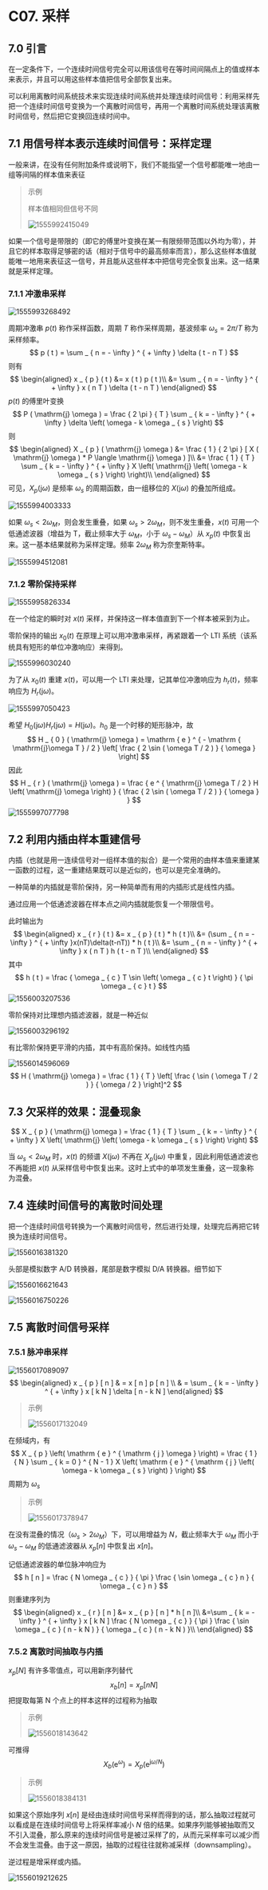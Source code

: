# C07. 采样

## 7.0 引言

在一定条件下，一个连续时间信号完全可以用该信号在等时间间隔点上的值或样本来表示，并且可以用这些样本值把信号全部恢复出来。

可以利用离散时间系统技术来实现连续时间系统并处理连续时间信号：利用采样先把一个连续时间信号变换为一个离散时间信号，再用一个离散时间系统处理该离散时间信号，然后把它变换回连续时间中。

## 7.1 用信号样本表示连续时间信号：采样定理

一般来讲，在没有任何附加条件或说明下，我们不能指望一个信号都能唯一地由一组等间隔的样本值来表征

> 示例
>
> 样本值相同但信号不同
>
> ![1555992415049](assets/1555992415049.png)

如果一个信号是带限的（即它的傅里叶变换在某一有限频带范围以外均为零），并且它的样本取得足够密的话（相对于信号中的最高频率而言），那么这些样本值就能唯一地用来表征这一信号，并且能从这些样本中把信号完全恢复出来。这一结果就是采样定理。

### 7.1.1 冲激串采样

![1555993268492](assets/1555993268492.png)

周期冲激串 $p(t)$ 称作采样函数，周期 $T$ 称作采样周期，基波频率 $\omega_s=2\pi/T$ 称为采样频率。
$$
p ( t ) = \sum _ { n = - \infty } ^ { + \infty } \delta ( t - n T )
$$
则有
$$
\begin{aligned}
x _ { p } ( t )
&= x ( t ) p ( t )\\
&= \sum _ { n = - \infty } ^ { + \infty } x ( n T ) \delta ( t - n T )
\end{aligned}
$$
$p(t)$ 的傅里叶变换
$$
P ( \mathrm{j} \omega ) = \frac { 2 \pi } { T } \sum _ { k = - \infty } ^ { + \infty } \delta \left( \omega - k \omega _ { s } \right)
$$
则
$$
\begin{aligned}
X _ { p } ( \mathrm{j} \omega ) &= \frac { 1 } { 2 \pi } [ X ( \mathrm{j} \omega ) * P \langle \mathrm{j} \omega ) ]\\
&= \frac { 1 } { T } \sum _ { k = - \infty } ^ { + \infty } X \left( \mathrm{j} \left( \omega - k \omega _ { s } \right) \right)\\
\end{aligned}
$$
可见，$X_p(\mathrm{j}\omega)$ 是频率 $\omega_s$ 的周期函数，由一组移位的 $X(\mathrm{j}\omega)$ 的叠加所组成。

![1555994003333](assets/1555994003333.png)

如果 $\omega_s<2\omega_M$，则会发生重叠，如果 $\omega_s > 2\omega_M$，则不发生重叠，$x(t)$ 可用一个低通滤波器（增益为 T，截止频率大于 $\omega_M$，小于 $\omega_s-\omega_M$）从 $x_p(t)$ 中恢复出来。这一基本结果就称为采样定理。频率 $2\omega_M$ 称为奈奎斯特率。

![1555994512081](assets/1555994512081.png)

### 7.1.2 零阶保持采样

![1555995826334](assets/1555995826334.png)

在一个给定的瞬时对 $x(t)$ 采样，并保持这一样本值直到下一个样本被采到为止。

零阶保持的输出 $x_0(t)$ 在原理上可以用冲激串采样，再紧跟着一个 LTI 系统（该系统具有短形的单位冲激响应）来得到。

![1555996030240](assets/1555996030240.png)

为了从 $x_0(t)$ 重建 $x(t)$，可以用一个 LTI 来处理，记其单位冲激响应为 $h_r(t)$，频率响应为 $H_r(\mathrm{j}\omega)$。

![1555997050423](assets/1555997050423.png)

希望 $H_0(\mathrm{j}\omega)H_r(\mathrm{j}\omega)=H(\mathrm{j}\omega)$。$h_0$ 是一个时移的矩形脉冲，故
$$
H _ { 0 } ( \mathrm{j} \omega ) = \mathrm { e } ^ { - \mathrm { \mathrm{j}\omega T } / 2 } \left[ \frac { 2 \sin ( \omega T / 2 ) } { \omega } \right]
$$
因此
$$
H _ { r } ( \mathrm{j} \omega ) = \frac { e ^ { \mathrm{j} \omega T / 2 } H \left( \mathrm{j} \omega \right) } { \frac { 2 \sin ( \omega T / 2 ) } { \omega } }
$$
![1555997077798](assets/1555997077798.png)

## 7.2 利用内插由样本重建信号

内插（也就是用一连续信号对一组样本值的拟合）是一个常用的由样本值来重建某一函数的过程，这一重建结果既可以是近似的，也可以是完全准确的。

一种简单的内插就是零阶保持，另一种简单而有用的内插形式是线性内插。

通过应用一个低通滤波器在样本点之间内插就能恢复一个带限信号。

此时输出为
$$
\begin{aligned}
x _ { r } ( t ) 
&= x _ { p } ( t ) * h ( t )\\
&= (\sum _ { n = - \infty } ^ { + \infty }x(nT)\delta(t-nT)) * h ( t )\\
&= \sum _ { n = - \infty } ^ { + \infty } x ( n T ) h ( t - n T )\\
\end{aligned}
$$
其中
$$
h ( t ) = \frac { \omega _ { c } T \sin \left( \omega _ { c } t \right) } { \pi \omega _ { c } t }
$$
![1556003207536](assets/1556003207536.png)

零阶保持对比理想内插滤波器，就是一种近似

![1556003296192](assets/1556003296192.png)

有比零阶保持更平滑的内插，其中有高阶保持。如线性内插

![1556014596069](assets/1556014596069.png)
$$
H ( \mathrm{j} \omega ) = \frac { 1 } { T } \left[ \frac { \sin ( \omega T / 2 ) } { \omega / 2 } \right]^2
$$

## 7.3 欠采样的效果：混叠现象

$$
X _ { p } ( \mathrm{j} \omega ) = \frac { 1 } { T } \sum _ { k = - \infty } ^ { + \infty } X \left( \mathrm{j} \left( \omega - k \omega _ { s } \right) \right)
$$

当 $\omega_s < 2\omega_M$ 时，$x(t)$ 的频谱 $X(\mathrm{j}\omega)$ 不再在 $X_p(\mathrm{j}\omega)$ 中重复，因此利用低通滤波也不再能把 $x(t)$ 从采样信号中恢复出来。这时上式中的单项发生重叠，这一现象称为混叠。

## 7.4 连续时间信号的离散时间处理

把一个连续时间信号转换为一个离散时间信号，然后进行处理，处理完后再把它转换为连续时间信号。

![1556016381320](assets/1556016381320.png)

头部是模拟数字 A/D 转换器，尾部是数字模拟 D/A 转换器。细节如下

![1556016621643](assets/1556016621643.png)

![1556016750226](assets/1556016750226.png)

## 7.5 离散时间信号采样

### 7.5.1 脉冲串采样

![1556017089097](assets/1556017089097.png)
$$
\begin{aligned} x _ { p } [ n ] & = x [ n ] p [ n ] \\ & = \sum _ { k = - \infty } ^ { + \infty } x [ k N ] \delta [ n - k N ] \end{aligned}
$$

> 示例
>
> ![1556017132049](assets/1556017132049.png)

在频域内，有
$$
X _ { p } \left( \mathrm { e } ^ { \mathrm { j } \omega } \right) = \frac { 1 } { N } \sum _ { k = 0 } ^ { N - 1 } X \left( \mathrm { e } ^ { \mathrm { j } \left( \omega - k \omega _ { s } \right) } \right)
$$
周期为 $\omega_s$ 

> 示例
>
> ![1556017378947](assets/1556017378947.png)

在没有混叠的情况（$\omega_s>2\omega_M$）下，可以用增益为 $N$，截止频率大于 $\omega_M$ 而小于 $\omega_s-\omega_M$ 的低通滤波器从 $x_p[n]$ 中恢复出 $x[n]$。

记低通滤波器的单位脉冲响应为
$$
h [ n ] = \frac { N \omega _ { c } } { \pi } \frac { \sin \omega _ { c } n } { \omega _ { c } n }
$$
则重建序列为
$$
\begin{aligned}
x _ { r } [ n ]
&= x _ { p } [ n ] * h [ n ]\\
&=\sum _ { k = - \infty } ^ { + \infty } x [ k N ] \frac { N \omega _ { c } } { \pi } \frac { \sin \omega _ { c } ( n - k N ) } { \omega _ { c } ( n - k N ) }\\
\end{aligned}
$$

### 7.5.2 离散时间抽取与内插

$x_p[N]$ 有许多零值点，可以用新序列替代
$$
x _ { b } [ n ] = x _ { p } [ n N ]
$$
把提取每第 N 个点上的样本这样的过程称为抽取

> 示例
>
> ![1556018143642](assets/1556018143642.png)

可推得
$$
X _ { b } \left( \mathrm { e } ^ { \omega } \right) = X _ { p } \left( \mathrm { e } ^ { \mathrm { j } \omega / N } \right)
$$

> 示例
>
> ![1556018384131](assets/1556018384131.png)

如果这个原始序列 $x[n]$ 是经由连续时间信号采样而得到的话，那么抽取过程就可以看成是在连续时间信号上将采样率减小 $N$ 倍的结果。如果序列能够被抽取而又不引入混叠，那么原来的连续时间信号是被过采样了的，从而元采样率可以减少而不会发生混叠。由于这一原因，抽取的过程往往就称减采样（downsampling）。

逆过程是增采样或内插。

![1556019212625](assets/1556019212625.png)

